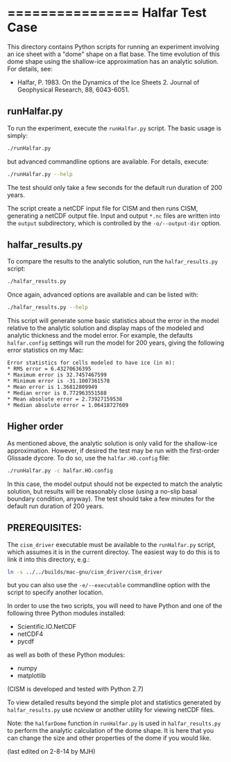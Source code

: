 ================
Halfar Test Case
================

This directory contains Python scripts for running an experiment involving an
ice sheet with a "dome" shape on a flat base.  The time evolution of this dome
shape using the shallow-ice approximation has an analytic solution.  For
details, see: 
* Halfar, P. 1983. On the Dynamics of the Ice Sheets 2.  Journal of Geophysical
  Research, 88, 6043-6051.


runHalfar.py
---------
To run the experiment, execute the `runHalfar.py` script.  The basic usage is
simply:

```sh
./runHalfar.py
```

but advanced commandline options are available.  For details, execute:

```sh
./runHalfar.py --help
```

The test should only take a few seconds for the default run duration of 200
years.

The script create a netCDF input file for CISM and then runs CISM, generating a
netCDF output file.  Input and output `*.nc` files are written into the
`output` subdirectory, which is controlled by the `-o/--output-dir` option.


halfar_results.py
-----------------

To compare the results to the analytic solution, run the `halfar_results.py`
script:

```sh
./halfar_results.py
```

Once again, advanced options are available and can be listed with:

```sh
./halfar_results.py --help
```

This script will generate some basic statistics about the error in the model
relative to the analytic solution and display maps of the modeled and analytic
thickness and the model error.  For example, the defaults `halfar.config`
settings will run the model for 200 years, giving the following error
statistics on my Mac:

```
Error statistics for cells modeled to have ice (in m):
* RMS error = 6.43270636395
* Maximum error is 32.7457467599
* Minimum error is -31.1007361578
* Mean error is 1.36812809949
* Median error is 0.772963551588
* Mean absolute error = 2.73927159538
* Median absolute error = 1.06418727609
```


Higher order
------------

As mentioned above, the analytic solution is only valid for the shallow-ice
approximation.  However, if desired the test may be run with the first-order
Glissade dycore.  To do so, use the `halfar.HO.config` file:

```sh
./runHalfar.py -c halfar.HO.config
```

In this case, the model output should not be expected to match the analytic
solution, but results will be reasonably close (using a no-slip basal boundary
condition, anyway).  The test should take a few minutes for the default run
duration of 200 years.


PREREQUISITES:
--------------

The `cism_driver` executable must be available to the `runHalfar.py` script, which 
assumes it is in the current directoy.  The easiest way to do this is to link it 
into this directory, e.g.:

```sh
ln -s ../../builds/mac-gnu/cism_driver/cism_driver
```

but you can also use the `-e/--executable` commandline option with the script
to specify another location.

In order to use the two scripts, you will need to have Python and one of the
following three Python modules installed:
* Scientific.IO.NetCDF
* netCDF4
* pycdf

as well as both of these Python modules:
*  numpy
*  matplotlib

(CISM is developed and tested with Python 2.7)

To view detailed results beyond the simple plot and statistics generated by 
`halfar_results.py` use ncview or another utility for viewing netCDF files.

Note: the `halfarDome` function in  `runHalfar.py` is used in `halfar_results.py`
to perform the analytic calculation of the dome shape.  It is here that you can
change the size and other properties of the dome if you would like.

(last edited on 2-8-14 by MJH)
